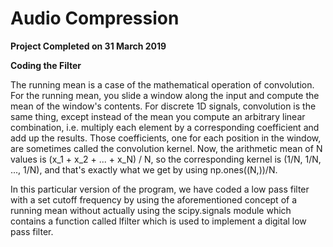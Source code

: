 # Audio Compression

**Project Completed on 31 March 2019**

**Coding the Filter**

The running mean is a case of the mathematical operation of convolution. For the running mean, you slide a window along the input and compute the mean of the window's contents. For discrete 1D signals, convolution is the same thing, except instead of the mean you compute an arbitrary linear combination, i.e. multiply each element by a corresponding coefficient and add up the results. Those coefficients, one for each position in the window, are sometimes called the convolution kernel. Now, the arithmetic mean of N values is (x_1 + x_2 + ... + x_N) / N, so the corresponding kernel is (1/N, 1/N, ..., 1/N), and that's exactly what we get by using np.ones((N,))/N.

In this particular version of the program, we have coded a low pass filter with a set cutoff frequency by using the aforementioned concept of a running mean without actually using the scipy.signals module which contains a function called lfilter which is used to implement a digital low pass filter. 

